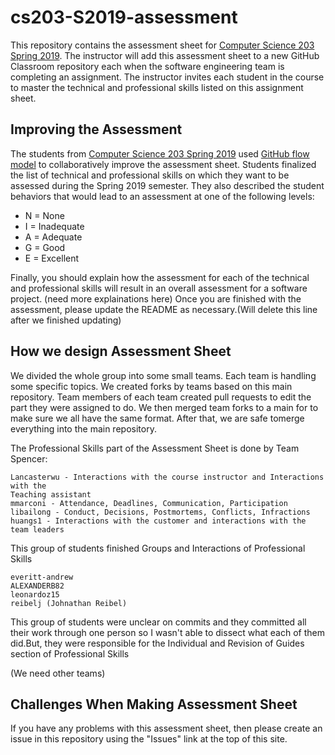 # cs203-S2019-assessment

This repository contains the assessment sheet for [Computer Science 203 Spring
2019](https://www.gregorykapfhammer.com/teaching/cs203S2019/). The instructor
will add this assessment sheet to a new GitHub Classroom repository each when
the software engineering team is completing an assignment. The instructor
invites each student in the course to master the technical and professional
skills listed on this assignment sheet.

## Improving the Assessment

The students from [Computer Science 203 Spring
2019](https://www.gregorykapfhammer.com/teaching/cs203S2019/) used [GitHub flow
model](https://help.github.com/articles/github-flow/) to collaboratively improve
the assessment sheet. Students finalized the list of technical and
professional skills on which they want to be assessed during the Spring 2019
semester. They also described the student behaviors that would lead to an
assessment at one of the following levels:

* N = None
* I = Inadequate
* A = Adequate
* G = Good
* E = Excellent

Finally, you should explain how the assessment for each of the technical and
professional skills will result in an overall assessment for a software project.
(need more explainations here)
Once you are finished with the assessment, please update the README as
necessary.(Will delete this line after we finished updating)

## How we design Assessment Sheet

We divided the whole group into some small teams. Each team is handling some specific
topics. We created forks by teams based on this main repository. Team members of
each team created pull requests to edit the part they were assigned to do. We
then merged team forks to a main for to make sure we all have the same format.
After that, we are safe tomerge everything into the main repository.

The Professional Skills part of the Assessment Sheet is done by Team Spencer:

```
Lancasterwu - Interactions with the course instructor and Interactions with the
Teaching assistant
mmarconi - Attendance, Deadlines, Communication, Participation
libailong - Conduct, Decisions, Postmortems, Conflicts, Infractions
huangs1 - Interactions with the customer and interactions with the team leaders
```

This group of students finished Groups and Interactions of Professional Skills

```
everitt-andrew
ALEXANDERB82
leonardoz15
reibelj (Johnathan Reibel)
```

This group of students were unclear on commits and they committed all their
work through one person so I wasn't able to dissect what each of them did.But,
they were responsible for the Individual and Revision of Guides section of
Professional Skills

(We need other teams)

## Challenges When Making Assessment Sheet

If you have any problems with this assessment sheet, then please create an
issue in this repository using the "Issues" link at the top of this site.
